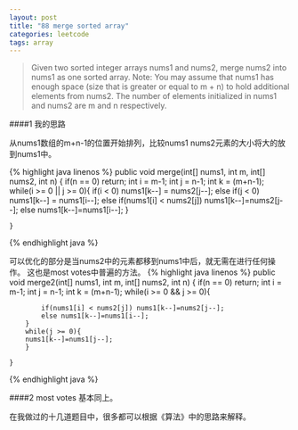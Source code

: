 ```yaml
---
layout: post
title: "88 merge sorted array"
categories: leetcode
tags: array
---
```


>Given two sorted integer arrays nums1 and nums2, merge nums2 into nums1 as one sorted array.
>Note:
>You may assume that nums1 has enough space (size that is greater or equal to m + n) to hold additional elements from nums2. The number of elements initialized in nums1 and nums2 are m and n respectively.

####1 我的思路

从nums1数组的m+n-1的位置开始排列，比较nums1 nums2元素的大小将大的放到nums1中。

{% highlight java linenos %}
public void merge(int[] nums1, int m, int[] nums2, int n) {
        if(n == 0) return;
        int i = m-1;
        int j = n-1;
        int k = (m+n-1);
        while(i >= 0 || j >= 0){
        	if(i < 0) nums1[k--] = nums2[j--];
        	else if(j < 0) nums1[k--] = nums1[i--];
        	else if(nums1[i] < nums2[j]) nums1[k--]=nums2[j--];
        	else nums1[k--]=nums1[i--];
        }

    }
{% endhighlight java %}

可以优化的部分是当nums2中的元素都移到nums1中后，就无需在进行任何操作。
这也是most votes中普遍的方法。
{% highlight java linenos %}
public void merge2(int[] nums1, int m, int[] nums2, int n) {
        if(n == 0) return;
        int i = m-1;
        int j = n-1;
        int k = (m+n-1);
        while(i >= 0 && j >= 0){
        	
            if(nums1[i] < nums2[j]) nums1[k--]=nums2[j--];
        	else nums1[k--]=nums1[i--];
        }
        while(j >= 0){
		nums1[k--]=nums1[j--];
        }
        
    }
{% endhighlight java %}

####2 most votes
基本同上。

在我做过的十几道题目中，很多都可以根据《算法》中的思路来解释。 
